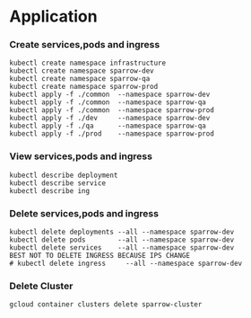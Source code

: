 
# Application

### Create services,pods and ingress 
```
kubectl create namespace infrastructure
kubectl create namespace sparrow-dev
kubectl create namespace sparrow-qa
kubectl create namespace sparrow-prod
kubectl apply -f ./common  --namespace sparrow-dev
kubectl apply -f ./common  --namespace sparrow-qa
kubectl apply -f ./common  --namespace sparrow-prod
kubectl apply -f ./dev     --namespace sparrow-dev
kubectl apply -f ./qa      --namespace sparrow-qa
kubectl apply -f ./prod    --namespace sparrow-prod
```

### View services,pods and ingress 
```
kubectl describe deployment 
kubectl describe service 
kubectl describe ing
```

### Delete services,pods and ingress 
```
kubectl delete deployments --all --namespace sparrow-dev
kubectl delete pods        --all --namespace sparrow-dev
kubectl delete services    --all --namespace sparrow-dev
BEST NOT TO DELETE INGRESS BECAUSE IPS CHANGE
# kubectl delete ingress     --all --namespace sparrow-dev 
```


### Delete Cluster
``` 
gcloud container clusters delete sparrow-cluster
```